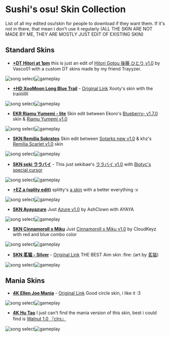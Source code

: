 <h1 id="sushi-s-osu-skin-collection">Sushi&#39;s osu! Skin Collection</h1>
<p>List of all my edited osu!skin for people to download if they want them. If it&#39;s not in there, that mean i don&#39;t use it regularly
(ALL THE SKIN ARE NOT MADE BY ME, THEY ARE MOSTLY JUST EDIT OF EXISTING SKIN)</p>
<h2 id="standard-skins">Standard Skins</h2>
<ul>
<li><strong><a href="https://drive.google.com/file/d/1f1Tf1n6uVdYSkOKayI1kehfHCDc5VS4a/view?usp=sharing">+DT Hitori at 1pm</a></strong>
this is just an edit of <a href="https://skins.osuck.net/skins/2927?v=0">Hitori Gotou 後藤 ひとり v1.0</a> by Vasco01 with a custom DT skins made by my friend Trayyzer.</li>
</ul>
<p><img src="https://i.imgur.com/tTzAjrL.jpeg" alt="song select"><img src="https://i.imgur.com/2FjrsiM.png" alt="gameplay"></p>
<ul>
<li><strong><a href="https://drive.google.com/file/d/1PZuhMGjsxDT81JlK0XiVAg-JTsu7HQ02/view?usp=sharing">+HD XooMoon Long Blue Trail</a></strong> - <a href="https://skins.osuck.net/skins/2530?v=0">Original Link</a>
Xooty&#39;s skin with the traiiiiillll</li>
</ul>
<p><img src="https://files.osuck.link/images/skins/166734a284b6cba31b0a429f34f52515.webp" alt="song select"><img src="https://files.osuck.link/images/skins/0f9bbac5915ac4f0629c9434a5928e16.webp" alt="gameplay"></p>
<ul>
<li><strong><a href="https://drive.google.com/file/d/1PdRdlMYqpxYQunO7seP2mAtQOLrxPSxg/view?usp=sharing">EKR Riamu Yumemi - lite</a></strong>
Skin edit between Ekoro&#39;s <a href="https://skins.osuck.net/skins/1372?v=0">Blueberry- v1.7.0</a> skin &amp; <a href="https://skins.osuck.net/skins/3775?v=0">Riamu Yumemi v1.0</a></li>
</ul>
<p><img src="https://files.osuck.link/images/skins/56f8a333dacd7d498f811025451be6b8.webp" alt="song select"><img src="https://i.imgur.com/4cVVvLD.png" alt="gameplay"></p>
<ul>
<li><strong><a href="https://drive.google.com/file/d/1qklpe60RDB9S_8SVQMH06oCXs61Lxdje/view?usp=sharing">SKN Remilia Sokrates</a></strong>
Skin edit between <a href="https://skins.osuck.net/skins/880?v=0">Sotarks new v1.0</a> &amp; khz&#39;s <a href="https://skins.osuck.net/skins/2928?v=0">Remilia Scarlet v1.0</a> skin</li>
</ul>
<p><img src="https://files.osuck.link/images/skins/a9382df4e3863782495d3e9dc78d4089.webp" alt="song select"><img src="https://files.osuck.link/images/skins/1dd56ec1356129500fd9de326d2c205a.webp" alt="gameplay"></p>
<ul>
<li><strong><a href="https://drive.google.com/file/d/1qQR7pBBNdRtLV86eVy8QLGcFSUVUojxI/view?usp=sharing">SKN seki ララバイ</a></strong> - 
This just sekibae&#39;s <a href="https://skins.osuck.net/skins/3851?v=0">ララバイ v1.0</a> with <a href="https://youtu.be/EqY5G_xcGKk">Biotyc&#39;s special cursor</a></li>
</ul>
<p><img src="https://files.osuck.link/images/skins/6b2365dd579b5420284479a60b941b87.webp" alt="song select"><img src="https://files.osuck.link/images/skins/ab473870eedfa657994dfb50894e2f11.webp" alt="gameplay"></p>
<ul>
<li><strong><a href="https://drive.google.com/file/d/1NzeeB2njws4Ma-v3fJOCj3_0W2whkFdH/view?usp=sharing">+EZ a (splity edit)</a></strong>
splitty&#39;s <a href="a%20%28splity%20edit%29%20v1.0%20osu%20skin">a skin</a> with a better everything :v</li>
</ul>
<p><img src="https://files.osuck.link/images/skins/a0d7d68968590aa57344e1d13b4625b5.webp" alt="song select"><img src="https://i.imgur.com/jFm5Wpz.png" alt="gameplay"></p>
<ul>
<li><strong><a href="https://drive.google.com/file/d/1lfUH01LJMtg6mCFeB-Z9pdtei5c5zuea/view?usp=sharing">SKN Ayayazure</a></strong>
Just <a href="https://skins.osuck.net/skins/3754?v=0">Azure v1.0</a> by AshClown with AYAYA</li>
</ul>
<p><img src="https://files.osuck.link/images/skins/2f47276a12fba97747ec9088dfdef9e0.webp" alt="song select"><img src="https://files.osuck.link/images/skins/3cce34d0721efd22ca71b89e42274511.webp" alt="gameplay"></p>
<ul>
<li><strong><a href="https://drive.google.com/file/d/1WMW9cEljun5JePASBoun3sa8x7XycrvK/view?usp=sharing">SKN Cinnamoroll x Miku</a></strong>
Just <a href="https://skins.osuck.net/skins/3005?v=0">Cinnamoroll x Miku v1.0</a> by CloudKeyz with red and blue combo color</li>
</ul>
<p><img src="https://files.osuck.link/images/skins/8882115414f234c966d5cbd48084ad34.webp" alt="song select"><img src="https://i.imgur.com/FwILcns.png" alt="gameplay"></p>
<ul>
<li><strong><a href="https://drive.google.com/file/d/1xyIniyTkMRgqUX5rEFB2d_ldBYSk_q4p/view?usp=sharing">SKN 茗猫 - Silver</a></strong> - <a href="https://skins.osuck.net/skins/2921?v=0">Original Link</a>
THE BEST Aim skin :fire: (art by <a href="https://www.pixiv.net/en/users/16462721/illustrations">茗猫</a>)</li>
</ul>
<p><img src="https://files.osuck.link/images/skins/be77dd201d0256b3fd781051005d4a07.webp" alt="song select"><img src="https://files.osuck.link/images/skins/4be4676def994a3f2f42edb4e5a98020.webp" alt="gameplay"></p>
<h2 id="mania-skins">Mania Skins</h2>
<ul>
<li><strong><a href="https://drive.google.com/file/d/1n9c0tczcQwwZ69bLOF2bc-xn2XSpudoS/view?usp=sharing">4K Ellen Joe Mania</a></strong> - <a href="https://skins.osuck.net/skins/3847?v=0">Original Link</a>
Good circle skin, i like it :3</li>
</ul>
<p><img src="https://files.osuck.link/images/skins/39e49887c2ecf20d686ccf3b06349e12.webp" alt="song select"><img src="https://files.osuck.link/images/skins/cb39f48b263040efe165c3fa975b9206.webp" alt="gameplay"></p>
<ul>
<li><strong><a href="https://drive.google.com/file/d/1WuUJmxGMaut4IXnuhfJCXl9d3O0FloMz/view?usp=sharing">4K Hu Tao</a></strong>
I just can&#39;t find the mania version of this skin, best i could find is <a href="https://drive.google.com/file/d/1Lgs-Yfyqwx8TjtBDzrPvEoe8YK17e7Pe/view">Walnut 1.0 『clrs』</a></li>
</ul>
<p><img src="https://i.imgur.com/1QIbDLe.jpeg" alt="song select"><img src="https://i.imgur.com/1envjMc.png" alt="gameplay"></p>
